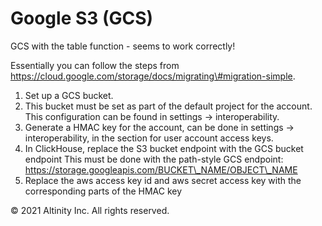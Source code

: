 # Google S3 \(GCS\)

GCS with the table function - seems to work correctly!

Essentially you can follow the steps from https://cloud.google.com/storage/docs/migrating\#migration-simple.

1. Set up a GCS bucket.
2. This bucket must be set as part of the default project for the account. This configuration can be found in settings -&gt; interoperability.
3. Generate a HMAC key for the account, can be done in settings -&gt; interoperability, in the section for user account access keys.
4. In ClickHouse, replace the S3 bucket endpoint with the GCS bucket endpoint This must be done with the path-style GCS endpoint: https://storage.googleapis.com/BUCKET\_NAME/OBJECT\_NAME
5. Replace the aws access key id and aws secret access key with the corresponding parts of the HMAC key

© 2021 Altinity Inc. All rights reserved.
